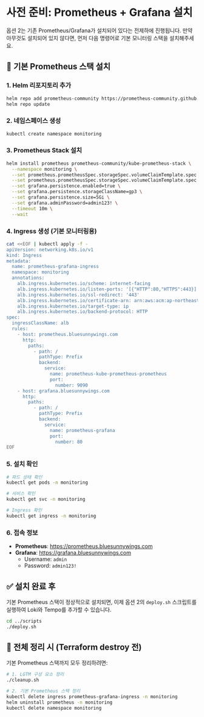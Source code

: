 # 사전 준비: Prometheus + Grafana 설치

옵션 2는 기존 Prometheus/Grafana가 설치되어 있다는 전제하에 진행됩니다.
만약 아무것도 설치되어 있지 않다면, 먼저 다음 명령어로 기본 모니터링 스택을 설치해주세요.

## 🚀 기본 Prometheus 스택 설치

### 1. Helm 리포지토리 추가
```bash
helm repo add prometheus-community https://prometheus-community.github.io/helm-charts
helm repo update
```

### 2. 네임스페이스 생성
```bash
kubectl create namespace monitoring
```

### 3. Prometheus Stack 설치
```bash
helm install prometheus prometheus-community/kube-prometheus-stack \
  --namespace monitoring \
  --set prometheus.prometheusSpec.storageSpec.volumeClaimTemplate.spec.storageClassName=gp3 \
  --set prometheus.prometheusSpec.storageSpec.volumeClaimTemplate.spec.resources.requests.storage=50Gi \
  --set grafana.persistence.enabled=true \
  --set grafana.persistence.storageClassName=gp3 \
  --set grafana.persistence.size=5Gi \
  --set grafana.adminPassword=admin123! \
  --timeout 10m \
  --wait
```

### 4. Ingress 생성 (기본 모니터링용)
```bash
cat <<EOF | kubectl apply -f -
apiVersion: networking.k8s.io/v1
kind: Ingress
metadata:
  name: prometheus-grafana-ingress
  namespace: monitoring
  annotations:
    alb.ingress.kubernetes.io/scheme: internet-facing
    alb.ingress.kubernetes.io/listen-ports: '[{"HTTP":80,"HTTPS":443}]'
    alb.ingress.kubernetes.io/ssl-redirect: '443'
    alb.ingress.kubernetes.io/certificate-arn: arn:aws:acm:ap-northeast-2:219967435143:certificate/5d011410-cf0a-4412-94fd-9482bed70ef8
    alb.ingress.kubernetes.io/target-type: ip
    alb.ingress.kubernetes.io/backend-protocol: HTTP
spec:
  ingressClassName: alb
  rules:
    - host: prometheus.bluesunnywings.com
      http:
        paths:
          - path: /
            pathType: Prefix
            backend:
              service:
                name: prometheus-kube-prometheus-prometheus
                port:
                  number: 9090
    - host: grafana.bluesunnywings.com
      http:
        paths:
          - path: /
            pathType: Prefix
            backend:
              service:
                name: prometheus-grafana
                port:
                  number: 80
EOF
```

### 5. 설치 확인
```bash
# 파드 상태 확인
kubectl get pods -n monitoring

# 서비스 확인
kubectl get svc -n monitoring

# Ingress 확인
kubectl get ingress -n monitoring
```

### 6. 접속 정보
- **Prometheus**: https://prometheus.bluesunnywings.com
- **Grafana**: https://grafana.bluesunnywings.com
  - Username: `admin`
  - Password: `admin123!`

## ✅ 설치 완료 후

기본 Prometheus 스택이 정상적으로 설치되면, 이제 옵션 2의 `deploy.sh` 스크립트를 실행하여 Loki와 Tempo를 추가할 수 있습니다.

```bash
cd ../scripts
./deploy.sh
```

## 🧹 전체 정리 시 (Terraform destroy 전)

기본 Prometheus 스택까지 모두 정리하려면:

```bash
# 1. LGTM 구성 요소 정리
./cleanup.sh

# 2. 기본 Prometheus 스택 정리
kubectl delete ingress prometheus-grafana-ingress -n monitoring
helm uninstall prometheus -n monitoring
kubectl delete namespace monitoring
```